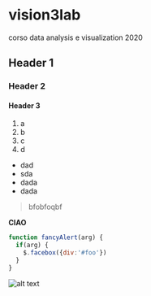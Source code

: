 # vision3lab
corso data analysis e visualization 2020
## Header 1
### Header 2
#### Header 3
1. a
2. b
3. c
4. d
* dad
* sda
* dada
* dada
>bfobfoqbf

**CIAO**

```javascript
function fancyAlert(arg) {
  if(arg) {
    $.facebox({div:'#foo'})
  }
}
```
![alt text](http://url/to/img1.png)
